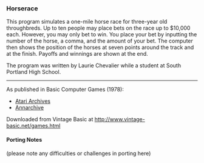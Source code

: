 ### Horserace

This program simulates a one-mile horse race for three-year old throughbreds. Up to ten people may place bets on the race up to $10,000 each. However, you may only bet to win. You place your bet by inputting the number of the horse, a comma, and the amount of your bet. The computer then shows the position of the horses at seven points around the track and at the finish. Payoffs and winnings are shown at the end.

The program was written by Laurie Chevalier while a student at South Portland High School.

---

As published in Basic Computer Games (1978):
- [Atari Archives](https://www.atariarchives.org/basicgames/showpage.php?page=92)
- [Annarchive](https://annarchive.com/files/Basic_Computer_Games_Microcomputer_Edition.pdf#page=107)

Downloaded from Vintage Basic at
http://www.vintage-basic.net/games.html

#### Porting Notes

(please note any difficulties or challenges in porting here)
